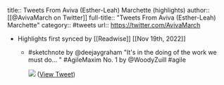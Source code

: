 title:: Tweets From Aviva (Esther-Leah) Marchette (highlights)
author:: [[@AvivaMarch on Twitter]]
full-title:: "Tweets From Aviva (Esther-Leah) Marchette"
category:: #tweets
url:: https://twitter.com/AvivaMarch

- Highlights first synced by [[Readwise]] [[Nov 19th, 2022]]
	- #sketchnote by @deejaygraham "It's in the doing of the work we must do... " #AgileMaxim No. 1 by @WoodyZuill #agile 
	  
	  ![](https://pbs.twimg.com/media/CfeqAawXEAApZNX.jpg) ([View Tweet](https://twitter.com/AvivaMarch/status/718229595825299456))